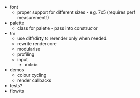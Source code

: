 - font
  - proper support for different sizes - e.g. 7x5 (requires perf measurement?)
- palette
  - class for palette - pass into constructor
- tm
  - use diff/dirty to rerender only when needed.
  - rewrite render core
  - modularise
  - profiling
  + input
    - delete
- demos
  - colour cycling
  - render callbacks
- tests?
- flow/ts

